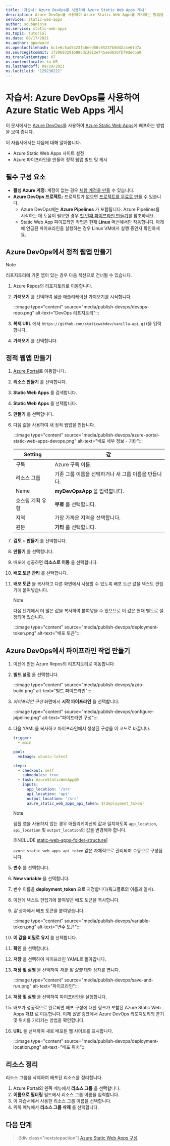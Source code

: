```yaml
---
title: '자습서: Azure DevOps를 사용하여 Azure Static Web Apps 게시'
description: Azure DevOps를 사용하여 Azure Static Web Apps를 게시하는 방법을 알아봅니다.
services: static-web-apps
author: scubaninja
ms.service: static-web-apps
ms.topic: tutorial
ms.date: 08/17/2021
ms.author: apedward
ms.openlocfilehash: bc1e6c5ad5423f48eed50c65237b0d42a4e61d7a
ms.sourcegitcommit: 1f29603291b885dc2812ef45aed026fbf9dedba0
ms.translationtype: HT
ms.contentlocale: ko-KR
ms.lasthandoff: 09/29/2021
ms.locfileid: "129236221"
---
```

# <a name="tutorial-publish-azure-static-web-apps-with-azure-devops"></a>자습서: Azure DevOps를 사용하여 Azure Static Web Apps 게시

이 문서에서는 [Azure DevOps](https://dev.azure.com/)를 사용하여 [Azure Static Web Apps](./overview.md)에 배포하는 방법을 보여 줍니다.

이 자습서에서는 다음에 대해 알아봅니다.

- Azure Static Web Apps 사이트 설정
- Azure 파이프라인을 만들어 정적 웹앱 빌드 및 게시

## <a name="prerequisites"></a>필수 구성 요소

- **활성 Azure 계정:** 계정이 없는 경우 [체험 계정을 만들](https://azure.microsoft.com/free/) 수 있습니다.
- **Azure DevOps 프로젝트:** 프로젝트가 없으면 [프로젝트를 무료로 만들](https://azure.microsoft.com/pricing/details/devops/azure-devops-services/) 수 있습니다.
  - Azure DevOps에는 **Azure Pipelines** 가 포함됩니다. Azure Pipelines를 시작하는 데 도움이 필요한 경우 [첫 번째 파이프라인 만들기](/azure/devops/pipelines/create-first-pipeline?preserve-view=true&view=azure-devops)를 참조하세요.
  - Static Web App 파이프라인 작업은 현재 **Linux** 머신에서만 작동합니다. 아래에 언급된 파이프라인을 실행하는 경우 Linux VM에서 실행 중인지 확인하세요.

## <a name="create-a-static-web-app-in-an-azure-devops"></a>Azure DevOps에서 정적 웹앱 만들기

  > [!NOTE]
  > 리포지토리에 기존 앱이 있는 경우 다음 섹션으로 건너뛸 수 있습니다.

1. Azure Repos의 리포지토리로 이동합니다.

1. **가져오기** 를 선택하여 샘플 애플리케이션 가져오기를 시작합니다.
  
    :::image type="content" source="media/publish-devops/devops-repo.png" alt-text="DevOps 리포지토리":::

1. **복제 URL** 에서 `https://github.com/staticwebdev/vanilla-api.git`을 입력합니다.

1. **가져오기** 를 선택합니다.

## <a name="create-a-static-web-app"></a>정적 웹앱 만들기

1. [Azure Portal](https://portal.azure.com)로 이동합니다.

1. **리소스 만들기** 를 선택합니다.

1. **Static Web Apps** 를 검색합니다.

1. **Static Web Apps** 를 선택합니다.

1. **만들기** 를 선택합니다.

1. 다음 값을 사용하여 새 정적 웹앱을 만듭니다.

    :::image type="content" source="media/publish-devops/azure-portal-static-web-apps-devops.png" alt-text="배포 세부 정보 - 기타":::

    | Setting | 값 |
    |---|---|
    | 구독 | Azure 구독 이름. |
    | 리소스 그룹 | 기존 그룹 이름을 선택하거나 새 그룹 이름을 만듭니다. |
    | Name | **myDevOpsApp** 을 입력합니다. |
    | 호스팅 계획 유형 | **무료** 를 선택합니다. |
    | 지역 | 가장 가까운 지역을 선택합니다. |
    | 원본 | **기타** 를 선택합니다. |

1. **검토 + 만들기** 를 선택합니다.

1. **만들기** 를 선택합니다.

1. 배포에 성공하면 **리소스로 이동** 을 선택합니다.

1. **배포 토큰 관리** 를 선택합니다.

1. **배포 토큰** 을 복사하고 다른 화면에서 사용할 수 있도록 배포 토큰 값을 텍스트 편집기에 붙여넣습니다.

    > [!NOTE]
    > 다음 단계에서 더 많은 값을 복사하여 붙여넣을 수 있으므로 이 값은 현재 별도로 설정되어 있습니다.

    :::image type="content" source="media/publish-devops/deployment-token.png" alt-text="배포 토큰":::

## <a name="create-the-pipeline-task-in-azure-devops"></a>Azure DevOps에서 파이프라인 작업 만들기

1. 이전에 만든 Azure Repos의 리포지토리로 이동합니다.

2. **빌드 설정** 을 선택합니다.

    :::image type="content" source="media/publish-devops/azdo-build.png" alt-text="빌드 파이프라인":::

3. *파이프라인 구성* 화면에서 **시작 파이프라인** 을 선택합니다.

    :::image type="content" source="media/publish-devops/configure-pipeline.png" alt-text="파이프라인 구성":::

4. 다음 YAML을 복사하고 파이프라인에서 생성된 구성을 이 코드로 바꿉니다.

    ```yaml
    trigger:
      - main

    pool:
      vmImage: ubuntu-latest

    steps:
      - checkout: self
        submodules: true
      - task: AzureStaticWebApp@0
        inputs:
          app_location: '/src'
          api_location: 'api'
          output_location: '/src'
          azure_static_web_apps_api_token: $(deployment_token)
    ```

    > [!NOTE]
    > 샘플 앱을 사용하지 않는 경우 애플리케이션의 값과 일치하도록 `app_location`, `api_location` 및 `output_location`의 값을 변경해야 합니다.

    [!INCLUDE [static-web-apps-folder-structure](../../includes/static-web-apps-folder-structure.md)]

    `azure_static_web_apps_api_token` 값은 자체적으로 관리되며 수동으로 구성됩니다.

5. **변수** 를 선택합니다.

6. **New variable** 을 선택합니다.

7. 변수 이름을 **deployment_token** 으로 지정합니다(워크플로의 이름과 일치).

8. 이전에 텍스트 편집기에 붙여넣은 배포 토큰을 복사합니다.

9. _값_ 상자에서 배포 토큰을 붙여넣습니다.

    :::image type="content" source="media/publish-devops/variable-token.png" alt-text="변수 토큰":::

10. **이 값을 비밀로 유지** 를 선택합니다.

11. **확인** 을 선택합니다.

12. **저장** 을 선택하여 파이프라인 YAML로 돌아갑니다.

13. **저장 및 실행** 을 선택하여 _저장 및 실행_ 대화 상자를 엽니다.

    :::image type="content" source="media/publish-devops/save-and-run.png" alt-text="파이프라인":::

14. **저장 및 실행** 을 선택하여 파이프라인을 실행합니다.

15. 배포가 성공적으로 완료되면 배포 구성에 대한 링크가 포함된 Azure Static Web Apps **개요** 로 이동합니다. 이제 _원본_ 링크에서 Azure DevOps 리포지토리의 분기 및 위치를 가리키는 방법을 확인합니다.

16. **URL** 을 선택하여 새로 배포된 웹 사이트를 표시합니다.

    :::image type="content" source="media/publish-devops/deployment-location.png" alt-text="배포 위치":::

## <a name="clean-up-resources"></a>리소스 정리

리소스 그룹을 삭제하여 배포된 리소스를 정리합니다.

1. Azure Portal의 왼쪽 메뉴에서 **리소스 그룹** 을 선택합니다.
2. **이름으로 필터링** 필드에서 리소스 그룹 이름을 입력합니다.
3. 이 자습서에서 사용한 리소스 그룹 이름을 선택합니다.
4. 위쪽 메뉴에서 **리소스 그룹 삭제** 를 선택합니다.

## <a name="next-steps"></a>다음 단계

> [!div class="nextstepaction"]
> [Azure Static Web Apps 구성](./configuration.md)

